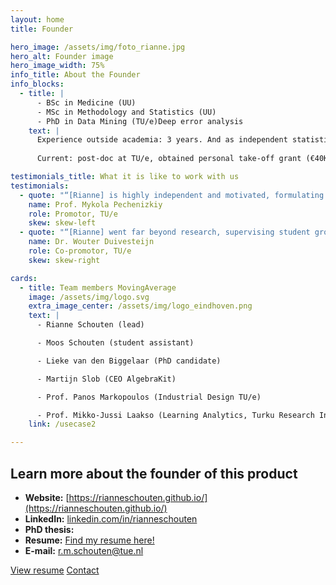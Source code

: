 ```yaml
---
layout: home
title: Founder

hero_image: /assets/img/foto_rianne.jpg
hero_alt: Founder image
hero_image_width: 75%
info_title: About the Founder
info_blocks:
  - title: |
      - BSc in Medicine (UU)
      - MSc in Methodology and Statistics (UU)
      - PhD in Data Mining (TU/e)Deep error analysis
    text: |
      Experience outside academia: 3 years. And as independent statistical consultant. Lots of supervision and teaching, lead successful collaborations (hospitals, public health, educational domain).
      
      Current: post-doc at TU/e, obtained personal take-off grant (€40K), supervision of 2 PhD candidates, and job searching (academia).Rather than just reporting which answers are wrong, our system uncovers patterns in student mistakes and explains why those errors occur.

testimonials_title: What it is like to work with us
testimonials:
  - quote: "“[Rianne] is highly independent and motivated, formulating and successfully pushing forward the research questions resolved in her thesis. Rianne has a strong intuition in search for relevant problem formulations; she grounds her research approach in the specifics of the application domains.”"
    name: Prof. Mykola Pechenizkiy
    role: Promotor, TU/e
    skew: skew-left
  - quote: "“[Rianne] went far beyond research, supervising student groups and master thesis projects of individual students, teaching lectures and later coordinating an entire track within a master-level course. Rianne obtained quite a bit of funding in NWO and EWUU alliance calls. These would be normal activities for a faculty-level academic career, but when you're still working on your PhD this is quite a bit ahead of the curve.”"
    name: Dr. Wouter Duivesteijn
    role: Co-promotor, TU/e
    skew: skew-right

cards:
  - title: Team members MovingAverage
    image: /assets/img/logo.svg
    extra_image_center: /assets/img/logo_eindhoven.png
    text: |
      - Rianne Schouten (lead) 

      - Moos Schouten (student assistant) 

      - Lieke van den Biggelaar (PhD candidate) 

      - Martijn Slob (CEO AlgebraKit) 

      - Prof. Panos Markopoulos (Industrial Design TU/e) 

      - Prof. Mikko-Jussi Laakso (Learning Analytics, Turku Research Institute for Learning Analytics) 
    link: /usecase2

---
```


## Learn more about the founder of this product

- **Website:** [https://rianneschouten.github.io/](https://rianneschouten.github.io/)
- **LinkedIn:** [linkedin.com/in/rianneschouten](https://linkedin.com/in/rianneschouten)
- **PhD thesis:** 
- **Resume:** [Find my resume here!](https://rianneschouten.github.io/pdfs/ResumeRianneSchouten.pdf)
- **E-mail:** [r.m.schouten@tue.nl](mailto:r.m.schouten@tue.nl)

<div class="hero-buttons">
  <a href="#(https://rianneschouten.github.io/pdfs/ResumeRianneSchouten.pdf)" class="hero-btn left">View resume</a>
  <a href="#(mailto:r.m.schouten@tue.nl)" class="hero-btn right">Contact</a>
</div>
